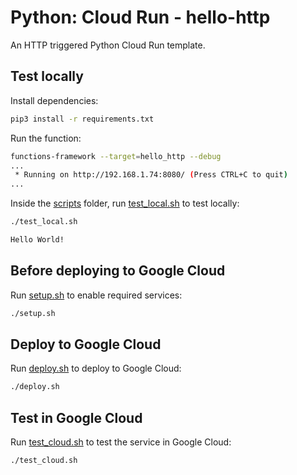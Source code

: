 # Python: Cloud Run - hello-http

 An HTTP triggered Python Cloud Run template.

## Test locally

Install dependencies:

```sh
pip3 install -r requirements.txt
```

Run the function:

```sh
functions-framework --target=hello_http --debug
...
 * Running on http://192.168.1.74:8080/ (Press CTRL+C to quit)
...
```

Inside the [scripts](scripts) folder, run [test_local.sh](scripts/test.sh) to
test locally:

```sh
./test_local.sh

Hello World!
```

## Before deploying to Google Cloud

Run [setup.sh](scripts/setup.sh) to enable required services:

```sh
./setup.sh
```

## Deploy to Google Cloud

Run [deploy.sh](scripts/deploy.sh) to deploy to Google Cloud:

```sh
./deploy.sh
```

## Test in Google Cloud

Run [test_cloud.sh](scripts/test_cloud.sh) to test the service in Google Cloud:

```sh
./test_cloud.sh
```
